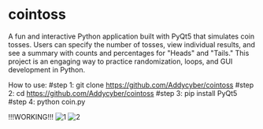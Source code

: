# cointoss
A fun and interactive Python application built with PyQt5 that simulates coin tosses. Users can specify the number of tosses, view individual results, and see a summary with counts and percentages for "Heads" and "Tails." This project is an engaging way to practice randomization, loops, and GUI development in Python.

How to use: 
#step 1: git clone https://github.com/Addycyber/cointoss
#step 2: cd https://github.com/Addycyber/cointoss
#step 3: pip install PyQt5 
#step 4: python coin.py

!!!WORKING!!!
![1](https://github.com/user-attachments/assets/eb8c55b1-166b-4462-a33f-cc5ae41c0d2c)
![2](https://github.com/user-attachments/assets/60c1354f-1f12-444b-ad13-d76b6b35df36)
